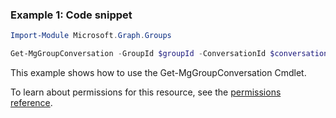 ### Example 1: Code snippet

```powershellImport-Module Microsoft.Graph.Groups

Get-MgGroupConversation -GroupId $groupId -ConversationId $conversationId
```
This example shows how to use the Get-MgGroupConversation Cmdlet.
To learn about permissions for this resource, see the [permissions reference](/graph/permissions-reference).

